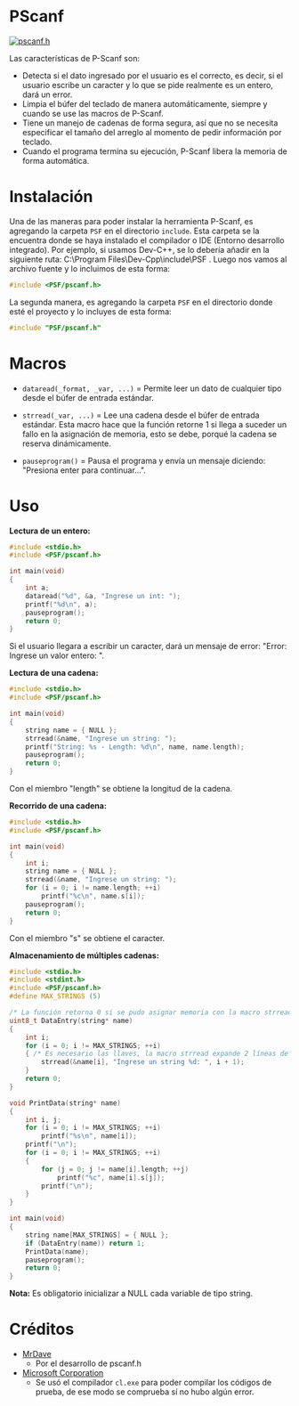 # PScanf
[![pscanf.h](https://shields.southcla.ws/badge/PSCANF-V2.0-2f2f2f.svg?style=flat-square)](https://github.com/MrDave1999/pscanf.h)

Las características de P-Scanf son:

- Detecta si el dato ingresado por el usuario es el correcto, es decir, si el usuario escribe un caracter y lo que se pide realmente es un entero, dará un error.
- Limpia el búfer del teclado de manera automáticamente, siempre y cuando se use las macros de P-Scanf.
- Tiene un manejo de cadenas de forma segura, así que no se necesita especificar el tamaño del arreglo al momento de pedir información por teclado.
- Cuando el programa termina su ejecución, P-Scanf libera la memoria de forma automática.

# Instalación

Una de las maneras para poder instalar la herramienta P-Scanf, es agregando la carpeta `PSF` en el directorio `include`. Esta carpeta se la encuentra donde se haya instalado el compilador o IDE (Entorno desarrollo integrado).
Por ejemplo, si usamos Dev-C++, se lo debería añadir en la siguiente ruta: C:\Program Files\Dev-Cpp\include\PSF .
Luego nos vamos al archivo fuente y lo incluimos de esta forma:
```C
#include <PSF/pscanf.h>
```
La segunda manera, es agregando la carpeta `PSF` en el directorio donde esté el proyecto y lo incluyes de esta forma:
```C
#include "PSF/pscanf.h"
```

# Macros

- `dataread(_format, _var, ...)` = Permite leer un dato de cualquier tipo desde el búfer de entrada estándar.

- `strread(_var, ...)` = Lee una cadena desde el búfer de entrada estándar. Esta macro hace que la función retorne 1 si llega a suceder un fallo en la asignación de memoria, esto se debe, porqué la cadena se reserva dinámicamente. 

- `pauseprogram()` = Pausa el programa y envía un mensaje diciendo: "Presiona enter para continuar...".

# Uso

**Lectura de un entero:**
```C
#include <stdio.h>
#include <PSF/pscanf.h>

int main(void)
{
	int a;
	dataread("%d", &a, "Ingrese un int: ");
	printf("%d\n", a);
	pauseprogram();
	return 0;
}
```
Si el usuario llegara a escribir un caracter, dará un mensaje de error: "Error: Ingrese un valor entero: ".

**Lectura de una cadena:**
```C
#include <stdio.h>
#include <PSF/pscanf.h>

int main(void)
{
	string name = { NULL }; 
	strread(&name, "Ingrese un string: ");
	printf("String: %s - Length: %d\n", name, name.length);
	pauseprogram();
	return 0;
}
```
Con el miembro "length" se obtiene la longitud de la cadena.

**Recorrido de una cadena:**
```C
#include <stdio.h>
#include <PSF/pscanf.h>

int main(void)
{
	int i;
	string name = { NULL }; 
	strread(&name, "Ingrese un string: ");
	for (i = 0; i != name.length; ++i)
		printf("%c\n", name.s[i]);
	pauseprogram();
	return 0;
}
```
Con el miembro "s" se obtiene el caracter.

**Almacenamiento de múltiples cadenas:**
```C
#include <stdio.h>
#include <stdint.h>
#include <PSF/pscanf.h>
#define MAX_STRINGS (5)

/* La función retorna 0 si se pudo asignar memoria con la macro strread, de lo contrario, devuelve 1. */
uint8_t DataEntry(string* name)
{
	int i;
	for (i = 0; i != MAX_STRINGS; ++i)
	{ /* Es necesario las llaves, la macro strread expande 2 líneas de código. */
		strread(&name[i], "Ingrese un string %d: ", i + 1);
	}
	return 0;
}

void PrintData(string* name)
{
	int i, j;
	for (i = 0; i != MAX_STRINGS; ++i)
		printf("%s\n", name[i]);
	printf("\n");
	for (i = 0; i != MAX_STRINGS; ++i)
	{
		for (j = 0; j != name[i].length; ++j)
			printf("%c", name[i].s[j]);
		printf("\n");
	}
}

int main(void)
{
	string name[MAX_STRINGS] = { NULL };
	if (DataEntry(name)) return 1;
	PrintData(name);
	pauseprogram();
	return 0;
}
```

**Nota:** Es obligatorio inicializar a NULL cada variable de tipo string.

# Créditos

- [MrDave](https://github.com/MrDave1999) 
	- Por el desarrollo de pscanf.h
- [Microsoft Corporation](https://github.com/Microsoft) 
	- Se usó el compilador `cl.exe` para poder compilar los códigos de prueba, de ese modo se comprueba sí no hubo algún error.
